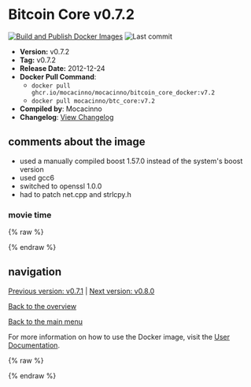 # Bitcoin Core v0.7.2

[![Build and Publish Docker Images](https://github.com/mocacinno/bitcoin_core_docker/actions/workflows/build-and-publish.yml/badge.svg?branch=v7.2)](https://github.com/mocacinno/bitcoin_core_docker/actions/workflows/build-and-publish.yml)
![Last commit](https://badgen.net/github/last-commit/mocacinno/bitcoin_core_docker/v7.2)

- **Version:** v0.7.2
- **Tag:** v0.7.2
- **Release Date:** 2012-12-24
- **Docker Pull Command**:
  - `docker pull ghcr.io/mocacinno/mocacinno/bitcoin_core_docker:v7.2`
  - `docker pull mocacinno/btc_core:v7.2`
- **Compiled by**: Mocacinno
- **Changelog**: [View Changelog](https://github.com/bitcoin/bitcoin/blob/v0.7.2/doc/release-notes.txt)

## comments about the image

- used a manually compiled boost 1.57.0 instead of the system's boost version
- used gcc6
- switched to openssl 1.0.0
- had to patch net.cpp and strlcpy.h

### movie time

{% raw %}
<link rel="stylesheet" href="https://mocacinno.com/asciinema-player.css">
   <div id="fullnode"></div>
   <script src="https://mocacinno.com/asciinema-player.min.js"></script>
   <script>
      AsciinemaPlayer.create('./casts/v0.7.2.cast', document.getElementById('fullnode'));
   </script>
{% endraw %}

## navigation

[Previous version: v0.7.1](./v7.1.md) | [Next version: v0.8.0](./v8.0.md)

[Back to the overview](./Readme.md)

[Back to the main menu](../Readme.md)

For more information on how to use the Docker image, visit the [User Documentation](../userdocs/Readme.md).

<!-- Google tag (gtag.js) -->
{% raw %}
<script async src="https://www.googletagmanager.com/gtag/js?id=G-BPC6NC6FF9"></script>
<script>
  window.dataLayer = window.dataLayer || [];
  function gtag(){dataLayer.push(arguments);}
  gtag('js', new Date());
  gtag('config', 'G-BPC6NC6FF9');
</script>
{% endraw %}
